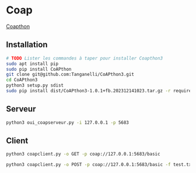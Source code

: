 # Coap

[Coapthon](https://github.com/Tanganelli/CoAPthon)

## Installation 

```bash
# TODO Lister les commandes à taper pour installer Coapthon3
sudo apt install pip
sudo pip install CoAPthon
git clone git@github.com:Tanganelli/CoAPthon3.git
cd CoAPthon3
python3 setup.py sdist
sudo pip install dist/CoAPthon3-1.0.1+fb.202312141023.tar.gz -r requirements.txt
```

## Serveur 

```bash
python3 oui_coapserveur.py -i 127.0.0.1 -p 5683
```

## Client 

```bash
python3 coapclient.py -o GET -p coap://127.0.0.1:5683/basic

python3 coapclient.py -o POST -p coap://127.0.0.1:5683/basic -f test.txt
```